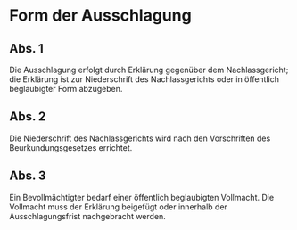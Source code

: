 # Form der Ausschlagung



## Abs. 1

 Die Ausschlagung erfolgt durch Erklärung gegenüber dem Nachlassgericht; die Erklärung ist zur Niederschrift des Nachlassgerichts oder in öffentlich beglaubigter Form abzugeben.

## Abs. 2

 Die Niederschrift des Nachlassgerichts wird nach den Vorschriften des Beurkundungsgesetzes errichtet.

## Abs. 3

 Ein Bevollmächtigter bedarf einer öffentlich beglaubigten Vollmacht. Die Vollmacht muss der Erklärung beigefügt oder innerhalb der Ausschlagungsfrist nachgebracht werden. 

